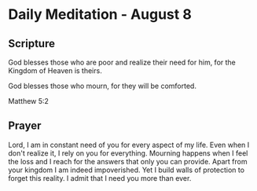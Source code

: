 # Daily Meditation - August 8

## Scripture

God blesses those who are poor and realize their need for him,
for the Kingdom of Heaven is theirs.

God blesses those who mourn,
for they will be comforted.

Matthew 5:2


## Prayer

Lord, I am in constant need of you for every aspect of my life.  Even when I don't realize it, I
rely on you for everything.  Mourning happens when I feel the loss and I reach for the answers
that only you can provide.  Apart from your kingdom I am indeed impoverished. Yet I build walls
of protection to forget this reality.  I admit that I need you more than ever.

